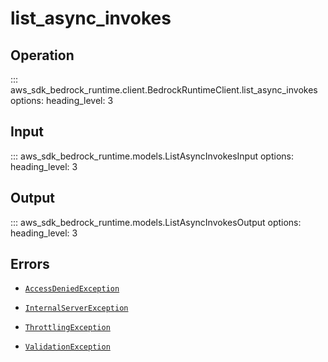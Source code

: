 # list_async_invokes

## Operation

::: aws_sdk_bedrock_runtime.client.BedrockRuntimeClient.list_async_invokes
    options:
        heading_level: 3

## Input

::: aws_sdk_bedrock_runtime.models.ListAsyncInvokesInput
    options:
        heading_level: 3

## Output

::: aws_sdk_bedrock_runtime.models.ListAsyncInvokesOutput
    options:
        heading_level: 3

## Errors

- [`AccessDeniedException`](../errors/AccessDeniedException.md)

- [`InternalServerException`](../errors/InternalServerException.md)

- [`ThrottlingException`](../errors/ThrottlingException.md)

- [`ValidationException`](../errors/ValidationException.md)
